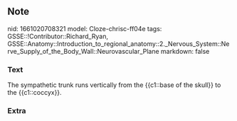 ## Note
nid: 1661020708321
model: Cloze-chrisc-ff04e
tags: GSSE::!Contributor::Richard_Ryan, GSSE::Anatomy::Introduction_to_regional_anatomy::2._Nervous_System::Nerve_Supply_of_the_Body_Wall::Neurovascular_Plane
markdown: false

### Text
<div class="toggle">
  The sympathetic trunk runs vertically from the {{c1::base of the
  skull}} to the {{c1::coccyx}}.
</div>

### Extra

